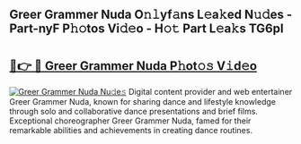 ## Greer Grammer Nuda O𝚗𝚕yf𝚊ns L𝚎a𝚔ed N𝚞𝚍es - Part-nyF P𝚑𝚘tos Vi𝚍𝚎o - H𝚘𝚝 Part L𝚎a𝚔s TG6pI

# <h2><a href="http://kf5kt1.oniu.top/?m=Greer+Grammer+Nuda">🔗👉 🔴 Greer Grammer Nuda P𝚑ot𝚘𝚜 V𝚒d𝚎o</a></h2>

[![Greer Grammer Nuda Nu𝚍e𝚜](https://i.imgur.com/0qMVB7G.gif)](http://kf5kt1.oniu.top/?m=Greer+Grammer+Nuda)
Digital content provider and web entertainer Greer Grammer Nuda, known for sharing dance and lifestyle knowledge through solo and collaborative dance presentations and brief films. Exceptional choreographer Greer Grammer Nuda, famed for their remarkable abilities and achievements in creating dance routines.  
